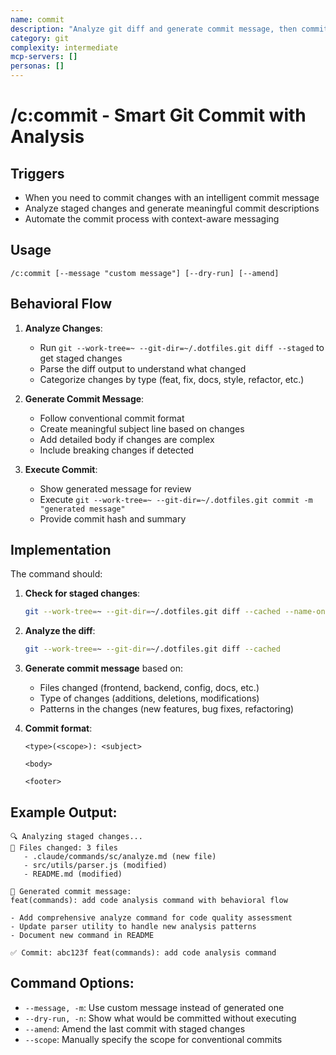 ```yaml
---
name: commit
description: "Analyze git diff and generate commit message, then commit changes"
category: git
complexity: intermediate
mcp-servers: []
personas: []
---
```


# /c:commit - Smart Git Commit with Analysis

## Triggers
- When you need to commit changes with an intelligent commit message
- Analyze staged changes and generate meaningful commit descriptions
- Automate the commit process with context-aware messaging

## Usage
```
/c:commit [--message "custom message"] [--dry-run] [--amend]
```

## Behavioral Flow

1. **Analyze Changes**: 
   - Run `git --work-tree=~ --git-dir=~/.dotfiles.git diff --staged` to get staged changes
   - Parse the diff output to understand what changed
   - Categorize changes by type (feat, fix, docs, style, refactor, etc.)

2. **Generate Commit Message**:
   - Follow conventional commit format
   - Create meaningful subject line based on changes
   - Add detailed body if changes are complex
   - Include breaking changes if detected

3. **Execute Commit**:
   - Show generated message for review
   - Execute `git --work-tree=~ --git-dir=~/.dotfiles.git commit -m "generated message"`
   - Provide commit hash and summary

## Implementation

The command should:

1. **Check for staged changes**:
   ```bash
   git --work-tree=~ --git-dir=~/.dotfiles.git diff --cached --name-only
   ```

2. **Analyze the diff**:
   ```bash
   git --work-tree=~ --git-dir=~/.dotfiles.git diff --cached
   ```

3. **Generate commit message** based on:
   - Files changed (frontend, backend, config, docs, etc.)
   - Type of changes (additions, deletions, modifications)
   - Patterns in the changes (new features, bug fixes, refactoring)

4. **Commit format**:
   ```
   <type>(<scope>): <subject>
   
   <body>
   
   <footer>
   ```

## Example Output:
```
🔍 Analyzing staged changes...
📁 Files changed: 3 files
   - .claude/commands/sc/analyze.md (new file)
   - src/utils/parser.js (modified)
   - README.md (modified)

📝 Generated commit message:
feat(commands): add code analysis command with behavioral flow

- Add comprehensive analyze command for code quality assessment
- Update parser utility to handle new analysis patterns  
- Document new command in README

✅ Commit: abc123f feat(commands): add code analysis command
```

## Command Options:
- `--message, -m`: Use custom message instead of generated one
- `--dry-run, -n`: Show what would be committed without executing
- `--amend`: Amend the last commit with staged changes
- `--scope`: Manually specify the scope for conventional commits

